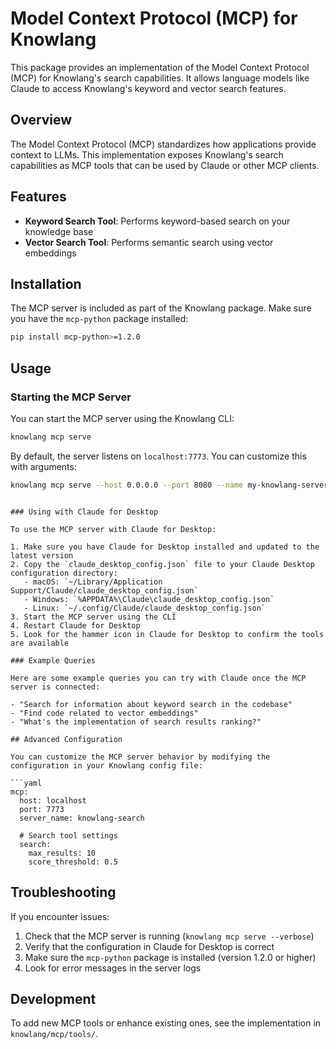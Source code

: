# Model Context Protocol (MCP) for Knowlang

This package provides an implementation of the Model Context Protocol (MCP) for Knowlang's search capabilities. It allows language models like Claude to access Knowlang's keyword and vector search features.

## Overview

The Model Context Protocol (MCP) standardizes how applications provide context to LLMs. This implementation exposes Knowlang's search capabilities as MCP tools that can be used by Claude or other MCP clients.

## Features

- **Keyword Search Tool**: Performs keyword-based search on your knowledge base
- **Vector Search Tool**: Performs semantic search using vector embeddings

## Installation

The MCP server is included as part of the Knowlang package. Make sure you have the `mcp-python` package installed:

```bash
pip install mcp-python>=1.2.0
```

## Usage

### Starting the MCP Server

You can start the MCP server using the Knowlang CLI:

```bash
knowlang mcp serve
```

By default, the server listens on `localhost:7773`. You can customize this with arguments:

```bash
knowlang mcp serve --host 0.0.0.0 --port 8080 --name my-knowlang-server
```
```

### Using with Claude for Desktop

To use the MCP server with Claude for Desktop:

1. Make sure you have Claude for Desktop installed and updated to the latest version
2. Copy the `claude_desktop_config.json` file to your Claude Desktop configuration directory:
   - macOS: `~/Library/Application Support/Claude/claude_desktop_config.json`
   - Windows: `%APPDATA%\Claude\claude_desktop_config.json`
   - Linux: `~/.config/Claude/claude_desktop_config.json`
3. Start the MCP server using the CLI
4. Restart Claude for Desktop
5. Look for the hammer icon in Claude for Desktop to confirm the tools are available

### Example Queries

Here are some example queries you can try with Claude once the MCP server is connected:

- "Search for information about keyword search in the codebase"
- "Find code related to vector embeddings"
- "What's the implementation of search results ranking?"

## Advanced Configuration

You can customize the MCP server behavior by modifying the configuration in your Knowlang config file:

```yaml
mcp:
  host: localhost
  port: 7773
  server_name: knowlang-search
  
  # Search tool settings
  search:
    max_results: 10
    score_threshold: 0.5
```

## Troubleshooting

If you encounter issues:

1. Check that the MCP server is running (`knowlang mcp serve --verbose`)
2. Verify that the configuration in Claude for Desktop is correct
3. Make sure the `mcp-python` package is installed (version 1.2.0 or higher)
4. Look for error messages in the server logs

## Development

To add new MCP tools or enhance existing ones, see the implementation in `knowlang/mcp/tools/`.

